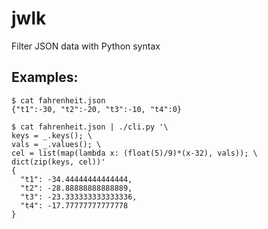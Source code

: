 # jwlk
Filter JSON data with Python syntax

## Examples:
```
$ cat fahrenheit.json
{"t1":-30, "t2":-20, "t3":-10, "t4":0}

$ cat fahrenheit.json | ./cli.py '\
keys = _.keys(); \
vals = _.values(); \
cel = list(map(lambda x: (float(5)/9)*(x-32), vals)); \
dict(zip(keys, cel))'
{
  "t1": -34.44444444444444,
  "t2": -28.88888888888889,
  "t3": -23.333333333333336,
  "t4": -17.77777777777778
}
```